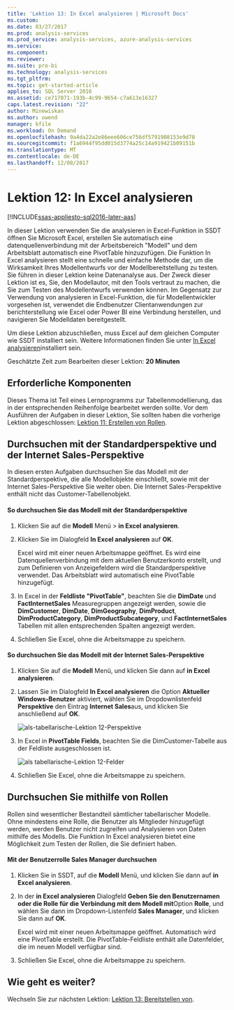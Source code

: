 ```yaml
---
title: 'Lektion 13: In Excel analysieren | Microsoft Docs'
ms.custom: 
ms.date: 03/27/2017
ms.prod: analysis-services
ms.prod_service: analysis-services, azure-analysis-services
ms.service: 
ms.component: 
ms.reviewer: 
ms.suite: pro-bi
ms.technology: analysis-services
ms.tgt_pltfrm: 
ms.topic: get-started-article
applies_to: SQL Server 2016
ms.assetid: ce717071-193b-4c99-9654-c7a613e16327
caps.latest.revision: "22"
author: Minewiskan
ms.author: owend
manager: kfile
ms.workload: On Demand
ms.openlocfilehash: 9a4da22a2e86eee606ce756df5791908153e9d78
ms.sourcegitcommit: f1a6944f95dd015d3774a25c14a919421b09151b
ms.translationtype: MT
ms.contentlocale: de-DE
ms.lasthandoff: 12/08/2017
---
```

# <a name="lesson-12-analyze-in-excel"></a>Lektion 12: In Excel analysieren
[!INCLUDE[ssas-appliesto-sql2016-later-aas](../includes/ssas-appliesto-sql2016-later-aas.md)]

In dieser Lektion verwenden Sie die analysieren in Excel-Funktion in SSDT öffnen Sie Microsoft Excel, erstellen Sie automatisch eine datenquellenverbindung mit der Arbeitsbereich "Modell" und dem Arbeitsblatt automatisch eine PivotTable hinzuzufügen. Die Funktion In Excel analysieren stellt eine schnelle und einfache Methode dar, um die Wirksamkeit Ihres Modellentwurfs vor der Modellbereitstellung zu testen. Sie führen in dieser Lektion keine Datenanalyse aus. Der Zweck dieser Lektion ist es, Sie, den Modellautor, mit den Tools vertraut zu machen, die Sie zum Testen des Modellentwurfs verwenden können. Im Gegensatz zur Verwendung von analysieren in Excel-Funktion, die für Modellentwickler vorgesehen ist, verwendet die Endbenutzer Clientanwendungen zur berichterstellung wie Excel oder Power BI eine Verbindung herstellen, und navigieren Sie Modelldaten bereitgestellt.  
  
Um diese Lektion abzuschließen, muss Excel auf dem gleichen Computer wie SSDT installiert sein. Weitere Informationen finden Sie unter [In Excel analysieren](../analysis-services/tabular-models/analyze-in-excel-ssas-tabular.md)installiert sein.  
  
Geschätzte Zeit zum Bearbeiten dieser Lektion: **20 Minuten**  
  
## <a name="prerequisites"></a>Erforderliche Komponenten  
Dieses Thema ist Teil eines Lernprogramms zur Tabellenmodellierung, das in der entsprechenden Reihenfolge bearbeitet werden sollte. Vor dem Ausführen der Aufgaben in dieser Lektion, Sie sollten haben die vorherige Lektion abgeschlossen: [Lektion 11: Erstellen von Rollen](../analysis-services/lesson-11-create-roles.md).  
  
## <a name="browse-using-the-default-and-internet-sales-perspectives"></a>Durchsuchen mit der Standardperspektive und der Internet Sales-Perspektive  
In diesen ersten Aufgaben durchsuchen Sie das Modell mit der Standardperspektive, die alle Modellobjekte einschließt, sowie mit der Internet Sales-Perspektive Sie weiter oben. Die Internet Sales-Perspektive enthält nicht das Customer-Tabellenobjekt.  
  
#### <a name="to-browse-by-using-the-default-perspective"></a>So durchsuchen Sie das Modell mit der Standardperspektive  
  
1.  Klicken Sie auf die **Modell** Menü > **in Excel analysieren**.  
  
2.  Klicken Sie im Dialogfeld **In Excel analysieren** auf **OK**.  
  
    Excel wird mit einer neuen Arbeitsmappe geöffnet. Es wird eine Datenquellenverbindung mit dem aktuellen Benutzerkonto erstellt, und zum Definieren von Anzeigefeldern wird die Standardperspektive verwendet. Das Arbeitsblatt wird automatisch eine PivotTable hinzugefügt.  
  
3.  In Excel in der **Feldliste "PivotTable"**, beachten Sie die **DimDate** und **FactInternetSales** Measuregruppen angezeigt werden, sowie die **DimCustomer**, **DimDate**, **DimGeography**, **DimProduct**, **DimProductCategory**,  **DimProductSubcategory**, und **FactInternetSales** Tabellen mit allen entsprechenden Spalten angezeigt werden.  
  
4.  Schließen Sie Excel, ohne die Arbeitsmappe zu speichern.  
  
#### <a name="to-browse-by-using-the-internet-sales-perspective"></a>So durchsuchen Sie das Modell mit der Internet Sales-Perspektive  
  
1.  Klicken Sie auf die **Modell** Menü, und klicken Sie dann auf **in Excel analysieren**.  
  
2.  Lassen Sie im Dialogfeld **In Excel analysieren** die Option **Aktueller Windows-Benutzer** aktiviert, wählen Sie im Dropdownlistenfeld **Perspektive** den Eintrag **Internet Sales**aus, und klicken Sie anschließend auf **OK**. 
    
    ![als-tabellarische-Lektion 12-Perspektive](../analysis-services/media/as-tabular-lesson12-perspective.png)
    
3.  In Excel in **PivotTable Fields**, beachten Sie die DimCustomer-Tabelle aus der Feldliste ausgeschlossen ist.  
    
    ![als tabellarische-Lektion 12-Felder](../analysis-services/media/as-tabular-lesson12-fields.png)
    
4.  Schließen Sie Excel, ohne die Arbeitsmappe zu speichern.  
  
## <a name="browse-by-using-roles"></a>Durchsuchen Sie mithilfe von Rollen  
Rollen sind wesentlicher Bestandteil sämtlicher tabellarischer Modelle. Ohne mindestens eine Rolle, die Benutzer als Mitglieder hinzugefügt werden, werden Benutzer nicht zugreifen und Analysieren von Daten mithilfe des Modells. Die Funktion In Excel analysieren bietet eine Möglichkeit zum Testen der Rollen, die Sie definiert haben.  
  
#### <a name="to-browse-by-using-the-sales-manager-user-role"></a>Mit der Benutzerrolle Sales Manager durchsuchen  
  
1.  Klicken Sie in SSDT, auf die **Modell** Menü, und klicken Sie dann auf **in Excel analysieren**.  
  
2.  In der **in Excel analysieren** Dialogfeld **Geben Sie den Benutzernamen oder die Rolle für die Verbindung mit dem Modell mit**Option **Rolle**, und wählen Sie dann im Dropdown-Listenfeld **Sales Manager**, und klicken Sie dann auf **OK**.  
  
    Excel wird mit einer neuen Arbeitsmappe geöffnet. Automatisch wird eine PivotTable erstellt. Die PivotTable-Feldliste enthält alle Datenfelder, die im neuen Modell verfügbar sind.  
      
3.  Schließen Sie Excel, ohne die Arbeitsmappe zu speichern.  
  
## <a name="whats-next"></a>Wie geht es weiter?
Wechseln Sie zur nächsten Lektion: [Lektion 13: Bereitstellen von](../analysis-services/lesson-13-deploy.md).

  
  
  
